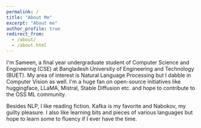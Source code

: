 ```yaml
---
permalink: /
title: "About Me"
excerpt: "About me"
author_profile: true
redirect_from: 
  - /about/
  - /about.html
---
```


I'm Sameen, a final year undergraduate student of Computer Science and Engineering (CSE) at Bangladesh University of Engineering and Technology (BUET). My area of interest is Natural Language Processing but I dabble in Computer Vision as well. I'm a huge fan on open-source initiatives like huggingface, LLaMA, Mistral, Stable Diffusion etc. and hope to contribute to the OSS ML community.

Besides NLP, I like reading fiction. Kafka is my favorite and Nabokov, my guilty pleasure. I also like learning bits and pieces of various languages but hope to learn some to fluency if I ever have the time. 

